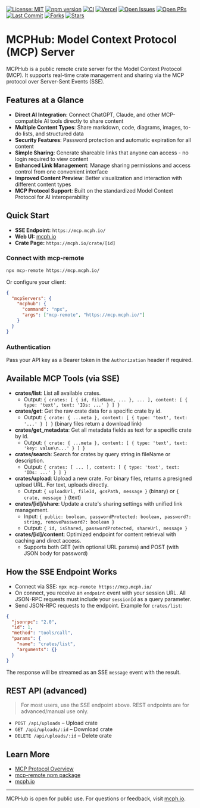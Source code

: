 [![License: MIT](https://img.shields.io/badge/License-MIT-yellow.svg)](https://opensource.org/licenses/MIT)
[![npm version](https://img.shields.io/npm/v/mcp-hub.svg)](https://www.npmjs.com/package/mcp-hub)
[![CI](https://github.com/OWNER/REPO/actions/workflows/ci.yml/badge.svg)](https://github.com/OWNER/REPO/actions/workflows/ci.yml)
[![Vercel](https://vercelbadge.vercel.app/api/OWNER/REPO)](https://vercel.com/OWNER/REPO)
[![Open Issues](https://img.shields.io/github/issues/OWNER/REPO.svg)](https://github.com/OWNER/REPO/issues)
[![Open PRs](https://img.shields.io/github/issues-pr/OWNER/REPO.svg)](https://github.com/OWNER/REPO/pulls)
[![Last Commit](https://img.shields.io/github/last-commit/OWNER/REPO.svg)](https://github.com/OWNER/REPO/commits/main)
[![Forks](https://img.shields.io/github/forks/OWNER/REPO.svg?style=social&label=Fork)](https://github.com/OWNER/REPO/fork)
[![Stars](https://img.shields.io/github/stars/OWNER/REPO.svg?style=social&label=Star)](https://github.com/OWNER/REPO)

# MCPHub: Model Context Protocol (MCP) Server

MCPHub is a public remote crate server for the Model Context Protocol (MCP). It supports real-time crate management and sharing via the MCP protocol over Server-Sent Events (SSE).

## Features at a Glance

- **Direct AI Integration**: Connect ChatGPT, Claude, and other MCP-compatible AI tools directly to share content
- **Multiple Content Types**: Share markdown, code, diagrams, images, to-do lists, and structured data
- **Security Features**: Password protection and automatic expiration for all content
- **Simple Sharing**: Generate shareable links that anyone can access - no login required to view content
- **Enhanced Link Management**: Manage sharing permissions and access control from one convenient interface
- **Improved Content Preview**: Better visualization and interaction with different content types
- **MCP Protocol Support**: Built on the standardized Model Context Protocol for AI interoperability

## Quick Start

- **SSE Endpoint:** `https://mcp.mcph.io/`
- **Web UI:** [mcph.io](https://mcph.io)
- **Crate Page:** `https://mcph.io/crate/[id]`

### Connect with mcp-remote

```sh
npx mcp-remote https://mcp.mcph.io/
```

Or configure your client:

```json
{
  "mcpServers": {
    "mcphub": {
      "command": "npx",
      "args": ["mcp-remote", "https://mcp.mcph.io/"]
    }
  }
}
```

### Authentication

Pass your API key as a Bearer token in the `Authorization` header if required.

## Available MCP Tools (via SSE)

- **crates/list**: List all available crates.
  - Output: `{ crates: [ { id, fileName, ... }, ... ], content: [ { type: 'text', text: 'IDs: ...' } ] }`
- **crates/get**: Get the raw crate data for a specific crate by id.
  - Output: `{ crate: { ...meta }, content: [ { type: 'text', text: '...' } ] }` (binary files return a download link)
- **crates/get_metadata**: Get all metadata fields as text for a specific crate by id.
  - Output: `{ crate: { ...meta }, content: [ { type: 'text', text: 'key: value\n...' } ] }`
- **crates/search**: Search for crates by query string in fileName or description.
  - Output: `{ crates: [ ... ], content: [ { type: 'text', text: 'IDs: ...' } ] }`
- **crates/upload**: Upload a new crate. For binary files, returns a presigned upload URL. For text, uploads directly.
  - Output: `{ uploadUrl, fileId, gcsPath, message }` (binary) or `{ crate, message }` (text)
- **crates/[id]/share**: Update a crate's sharing settings with unified link management.
  - Input: `{ public: boolean, passwordProtected: boolean, password?: string, removePassword?: boolean }`
  - Output: `{ id, isShared, passwordProtected, shareUrl, message }`
- **crates/[id]/content**: Optimized endpoint for content retrieval with caching and direct access.
  - Supports both GET (with optional URL params) and POST (with JSON body for password)

## How the SSE Endpoint Works

- Connect via SSE: `npx mcp-remote https://mcp.mcph.io/`
- On connect, you receive an `endpoint` event with your session URL. All JSON-RPC requests must include your `sessionId` as a query parameter.
- Send JSON-RPC requests to the endpoint. Example for `crates/list`:

```json
{
  "jsonrpc": "2.0",
  "id": 1,
  "method": "tools/call",
  "params": {
    "name": "crates/list",
    "arguments": {}
  }
}
```

The response will be streamed as an SSE `message` event with the result.

## REST API (advanced)

> For most users, use the SSE endpoint above. REST endpoints are for advanced/manual use only.

- `POST /api/uploads` – Upload crate
- `GET /api/uploads/:id` – Download crate
- `DELETE /api/uploads/:id` – Delete crate

## Learn More

- [MCP Protocol Overview](https://github.com/cloudflare/agents/tree/main/examples/mcp)
- [mcp-remote npm package](https://www.npmjs.com/package/mcp-remote)
- [mcph.io](https://mcph.io)

---

MCPHub is open for public use. For questions or feedback, visit [mcph.io](https://mcph.io).
